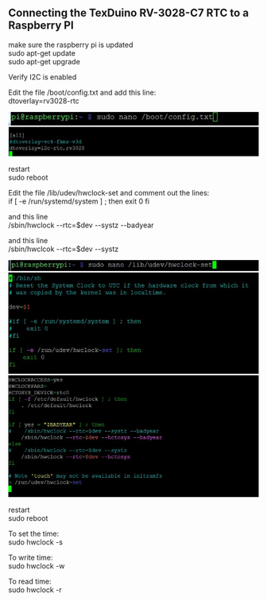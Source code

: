 ## Connecting the TexDuino RV-3028-C7 RTC to a Raspberry PI

make sure the raspberry pi is updated<br>
sudo apt-get update<br>
sudo apt-get upgrade<br>

Verify I2C is enabled

Edit the file /boot/config.txt  and add this line:<br>
dtoverlay=rv3028-rtc<br>

<img src="/images/editConfig.png"
	alt = "edit config file"
/>
<img src="/images/editConfigdt.jpg"
	alt = "nano edit config file"
/>
<br>


restart<br>
sudo reboot

Edit the file /lib/udev/hwclock-set and comment out the lines:<br>
if [ -e /run/systemd/system ] ; then
    exit 0
fi

and this line<br>
  /sbin/hwclock  --rtc=$dev --systz  --badyear
  
and this line<br>
  /sbin/hwclcok --rtc=$dev --systz

<img src="/images/edithwClock.jpg"
	alt = "edit hw clock file"
/><br>
<img src="/images/edithwClockCO1.jpg"
	alt = "nano edit hw clock file"
/><br>
<img src="/images/edithwClockCO2.jpg"
	alt = "nano edit config file"
/><br>


restart<br>
sudo reboot


To set the time:<br>
sudo hwclock -s

To write time:<br>
sudo hwclock -w 

To read time:<br>
sudo hwclock -r



